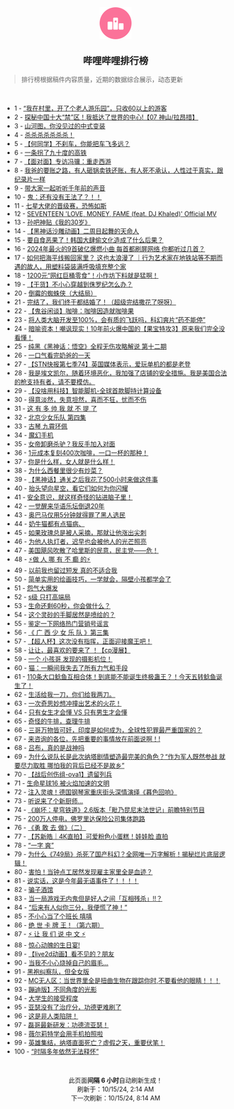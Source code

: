 <div align="center">
    <img src="./assets/icon_rank.png" alt="logo" />
    <h2>哔哩哔哩排行榜</h>
</div>

> 排行榜根据稿件内容质量，近期的数据综合展示，动态更新

<br />

<ul><li><span>1 - <a href=https://www.bilibili.com/BV1Zm22YJEEV>“我在村里，开了个老人游乐园”，只收60以上的游客</a></span></li><li><span>2 - <a href=https://www.bilibili.com/BV12Q2mYiEBA>探秘中国十大“禁”区！我抵达了世界的中心!【07&nbsp;神山/拉昂措】</a></span></li><li><span>3 - <a href=https://www.bilibili.com/BV1Lp2RYzEpX>山河图，你没见过的中式变装</a></span></li><li><span>4 - <a href=https://www.bilibili.com/BV1C42hYUEyN>杀杀杀杀杀杀杀！</a></span></li><li><span>5 - <a href=https://www.bilibili.com/BV1Pj2mYhENN>【何同学】不刹车，你能把车飞多远？</a></span></li><li><span>6 - <a href=https://www.bilibili.com/BV1jU22YSEgH>一条拐了九十度的高铁</a></span></li><li><span>7 - <a href=https://www.bilibili.com/BV1ex2rYFETb>【面对面】专访冯骥：重走西游</a></span></li><li><span>8 - <a href=https://www.bilibili.com/BV1Hp2bYCEy3>我爸的要账之路，有人砸锅卖铁还账，有人死不承认，人性过于真实，跟纪录片一样</a></span></li><li><span>9 - <a href=https://www.bilibili.com/BV14y21YYEdC>带大家一起听听千年前的声音</a></span></li><li><span>10 - <a href=https://www.bilibili.com/BV1b621YKEh9>鬼：还有没有王法了？！！</a></span></li><li><span>11 - <a href=https://www.bilibili.com/BV1oR2DYcEer>七星大佬的晋级赛，恐怖如斯</a></span></li><li><span>12 - <a href=https://www.bilibili.com/BV1Bg2zYaE3P>SEVENTEEN&nbsp;&#39;LOVE,&nbsp;MONEY,&nbsp;FAME&nbsp;(feat.&nbsp;DJ&nbsp;Khaled)&#39;&nbsp;Official&nbsp;MV</a></span></li><li><span>13 - <a href=https://www.bilibili.com/BV1h12SYEEQs>孙吧神贴《我的30岁》</a></span></li><li><span>14 - <a href=https://www.bilibili.com/BV16n2VYfEKh>【黑神话沙雕动画】二周目起舞的天命人</a></span></li><li><span>15 - <a href=https://www.bilibili.com/BV1WD21YbEkD>要自食恶果了！韩国大肆偷文化造成了什么后果？</a></span></li><li><span>16 - <a href=https://www.bilibili.com/BV16a29YCEes>2024年最火的9首破亿爆燃小曲&nbsp;每首都刷屏网络&nbsp;你都听过几首？</a></span></li><li><span>17 - <a href=https://www.bilibili.com/BV1ev2mY7Efm>如何把海平线搬回家里？&nbsp;这也太浪漫了&nbsp;｜行为艺术家在地铁站等不期而遇的故人，用塑料袋装满呼吸填充整个家</a></span></li><li><span>18 - <a href=https://www.bilibili.com/BV1eh21YGEcu>1200元“网红巨桶零食”！小作坊下料就是猛啊！</a></span></li><li><span>19 - <a href=https://www.bilibili.com/BV1P62DYrETf>【干货】不小心穿越到侏罗纪怎么办？</a></span></li><li><span>20 - <a href=https://www.bilibili.com/BV1vP2hYvE7k>倒霉的蜘蛛侠（大结局）</a></span></li><li><span>21 - <a href=https://www.bilibili.com/BV1xn2hYXEdR>完结了，我们终于都结婚了！（超级完结撒花了呀呀）</a></span></li><li><span>22 - <a href=https://www.bilibili.com/BV1YT2hYaEWw>【鬼谷闲谈】咖啡：咖啡因造就咖啡果</a></span></li><li><span>23 - <a href=https://www.bilibili.com/BV1Hi22YZEZL>将人类大脑开发至100%，会有质的飞跃吗，科幻爽片“药不能停”</a></span></li><li><span>24 - <a href=https://www.bilibili.com/BV1ie2SYdEVW>暗喻资本！嘲讽现实！10年前火爆中国的【果宝特攻3】原来我们完全没看懂！</a></span></li><li><span>25 - <a href=https://www.bilibili.com/BV1fs2iYsESJ>纯黑《黑神话：悟空》全程无伤攻略解说&nbsp;第十二期</a></span></li><li><span>26 - <a href=https://www.bilibili.com/BV1f928Y3En7>一口气看完奶爸的一天</a></span></li><li><span>27 - <a href=https://www.bilibili.com/BV1612zYBEzj>【STN快报第七季74】英国媒体表示，爱玩单机的都是老登</a></span></li><li><span>28 - <a href=https://www.bilibili.com/BV1Wq2qYKEnz>我是埃文凯尔，随着环境恶化，我加强了店铺的安全措施。我是美国合法的枪支持有者，请不要模仿。</a></span></li><li><span>29 - <a href=https://www.bilibili.com/BV1au2hYcESz>【没啥用科技】智能脚机-全球首款脚持计算设备</a></span></li><li><span>30 - <a href=https://www.bilibili.com/BV1Sd2JYFEiK>得意淡然，失意坦然，喜而不狂，忧而不伤</a></span></li><li><span>31 - <a href=https://www.bilibili.com/BV1Kg2mYvE3p>这&nbsp;有&nbsp;多&nbsp;帅&nbsp;我&nbsp;就&nbsp;不&nbsp;提&nbsp;了</a></span></li><li><span>32 - <a href=https://www.bilibili.com/BV1F928YGEbL>北京少女乐队&nbsp;第四集</a></span></li><li><span>33 - <a href=https://www.bilibili.com/BV1bk2VYyESc>古琴&nbsp;九霄环佩</a></span></li><li><span>34 - <a href=https://www.bilibili.com/BV1e72zYoEpz>魔幻手机</a></span></li><li><span>35 - <a href=https://www.bilibili.com/BV1622UYfEj2>女帝卸磨杀驴？我反手加入对面</a></span></li><li><span>36 - <a href=https://www.bilibili.com/BV1DG29Y4Ebv>1元成本复刻400次咖啡，一口一杯的那种！</a></span></li><li><span>37 - <a href=https://www.bilibili.com/BV1pi22YZE2c>你是什么样，女人就是什么样！</a></span></li><li><span>38 - <a href=https://www.bilibili.com/BV1vd2UYXEZk>为什么西餐里很少有炒菜？</a></span></li><li><span>39 - <a href=https://www.bilibili.com/BV1NB2tYyEk8>【黑神话】通关之后我花了500小时来做这件事</a></span></li><li><span>40 - <a href=https://www.bilibili.com/BV1Fo23YtEf3>抬头望向星空，看它们如何为你闪耀</a></span></li><li><span>41 - <a href=https://www.bilibili.com/BV1zS2tYKEJJ>安全意识，就这样奇怪的钻进脑子里！</a></span></li><li><span>42 - <a href=https://www.bilibili.com/BV1tT2VYzENg>一觉醒来华语乐坛倒退20年</a></span></li><li><span>43 - <a href=https://www.bilibili.com/BV1Nd2iYNEFR>奥巴马仅用5分钟就得罪了黑人选民</a></span></li><li><span>44 - <a href=https://www.bilibili.com/BV1ar2mYVEu3>奶牛猫都有点猫病、</a></span></li><li><span>45 - <a href=https://www.bilibili.com/BV19p28YaEci>如果玫瑰总是被人采摘，那就让他涨出尖刺</a></span></li><li><span>46 - <a href=https://www.bilibili.com/BV1Z82SYbEX5>为他人执灯者，迟早也会被他人的光芒照亮</a></span></li><li><span>47 - <a href=https://www.bilibili.com/BV1h72vY3ExE>美国飓风吹散了哈里斯的民意，民主党——危！</a></span></li><li><span>48 - <a href=https://www.bilibili.com/BV15k2hYBEHv>⚡做&nbsp;人&nbsp;哪&nbsp;有&nbsp;不&nbsp;癫&nbsp;的⚡</a></span></li><li><span>49 - <a href=https://www.bilibili.com/BV1e62SYQEKg>以前我也留过短发&nbsp;真的不适合我</a></span></li><li><span>50 - <a href=https://www.bilibili.com/BV1LQ22YmEau>简单实用的绘画技巧，一学就会，隔壁小孩都学会了</a></span></li><li><span>51 - <a href=https://www.bilibili.com/BV16Y2hYyEm2>怨气大爆发</a></span></li><li><span>52 - <a href=https://www.bilibili.com/BV1ga28Y4EiA>s级&nbsp;只打高端局</a></span></li><li><span>53 - <a href=https://www.bilibili.com/BV1Et1XYeEoy>生命还剩60秒，你会做什么？</a></span></li><li><span>54 - <a href=https://www.bilibili.com/BV12H29YnEkS>这个灵砂的手脚居然是喷绘的？</a></span></li><li><span>55 - <a href=https://www.bilibili.com/BV1SY28YREED>鉴定一下网络热门营销号谣言</a></span></li><li><span>56 - <a href=https://www.bilibili.com/BV1eF2bYbEej>《&nbsp;广&nbsp;西&nbsp;少&nbsp;女&nbsp;乐&nbsp;队&nbsp;》第三集</a></span></li><li><span>57 - <a href=https://www.bilibili.com/BV1tu2BY5Ek2>【超人杯】这次没有指挥，正面迎接魔王吧！</a></span></li><li><span>58 - <a href=https://www.bilibili.com/BV1Kq2DYCEeo>让让，最喜欢的要来了&nbsp;！【cp漫展】</a></span></li><li><span>59 - <a href=https://www.bilibili.com/BV1cg28YrEPe>一个&nbsp;小孩哥&nbsp;发现的摄影机位！</a></span></li><li><span>60 - <a href=https://www.bilibili.com/BV1ei2mY2EpT>猫：一瞬间我失去了所有力气和手段</a></span></li><li><span>61 - <a href=https://www.bilibili.com/BV1Dq23YgENj>110条大口鲶鱼互相合体！到底能不能诞生终极蛊王？！今天五转鲶鱼诞生了！</a></span></li><li><span>62 - <a href=https://www.bilibili.com/BV1se22YFEKj>生活给我一刀，你们给我两刀。</a></span></li><li><span>63 - <a href=https://www.bilibili.com/BV1p42hYUEiu>一次奇思妙想冲撞出艺术的火花！</a></span></li><li><span>64 - <a href=https://www.bilibili.com/BV1Wj2mYhEeG>只有女生才会懂&nbsp;VS&nbsp;只有男生才会懂</a></span></li><li><span>65 - <a href=https://www.bilibili.com/BV16b2bYzEMh>奇怪的牛排，查理牛排</a></span></li><li><span>66 - <a href=https://www.bilibili.com/BV1vS2vYJEZk>三哥万物皆可奸，印度是如何成为，全球性犯罪最严重国家的？</a></span></li><li><span>67 - <a href=https://www.bilibili.com/BV1vo2tYhE83>来咨询的各位，先把重要的事情放在前面说啊！!</a></span></li><li><span>68 - <a href=https://www.bilibili.com/BV1na2hYLEFH>吕布，真的是战神吗</a></span></li><li><span>69 - <a href=https://www.bilibili.com/BV16Z23YdEuE>为什么说队长是此次纳塔剧情塑造最完美的角色？“作为军人既然参战&nbsp;就要尽力取胜&nbsp;哪怕我的背后已经不是故乡”</a></span></li><li><span>70 - <a href=https://www.bilibili.com/BV1Gk2BYQEiB>【战后创伤组-ova1】遗留列兵</a></span></li><li><span>71 - <a href=https://www.bilibili.com/BV1GW2DYpE3N>生命星球16&nbsp;被火焰加速的文明</a></span></li><li><span>72 - <a href=https://www.bilibili.com/BV1Dw2SYmEZG>注入灵魂！德国钢琴家重庆街头深情演绎《暮色回响》</a></span></li><li><span>73 - <a href=https://www.bilibili.com/BV1ZX2tYPEHb>听说来了个新厨师...</a></span></li><li><span>74 - <a href=https://www.bilibili.com/BV1Sy2mY3E7z>《崩坏：星穹铁道》2.6版本「毗乃昆尼末法世记」前瞻特别节目</a></span></li><li><span>75 - <a href=https://www.bilibili.com/BV1HP2zYqELC>200万人停电，佛罗里达保险公司集体跑路</a></span></li><li><span>76 - <a href=https://www.bilibili.com/BV1is2RYME3p>《勇&nbsp;敢&nbsp;去&nbsp;做》（二）</a></span></li><li><span>77 - <a href=https://www.bilibili.com/BV1DY2aYYEtk>【苏新皓｜4K直拍】可爱粉色小蛋糕！娃娃脸&nbsp;直拍</a></span></li><li><span>78 - <a href=https://www.bilibili.com/BV1mg2SYGEnq>“一字&nbsp;爽”</a></span></li><li><span>79 - <a href=https://www.bilibili.com/BV1ux2UYVECP>为什么《749局》杀死了国产科幻？全网唯一万字解析！揭秘烂片底层逻辑！</a></span></li><li><span>80 - <a href=https://www.bilibili.com/BV1kJ2mYtETZ>害怕！当钟点工居然发现雇主家里全是血迹？</a></span></li><li><span>81 - <a href=https://www.bilibili.com/BV15k2hYBEQo>说实话，这是今年最无语事件了！！！！</a></span></li><li><span>82 - <a href=https://www.bilibili.com/BV1kb2hY7EQs>骗子酒馆</a></span></li><li><span>83 - <a href=https://www.bilibili.com/BV1ue2XYWEKz>当一局游戏无内鬼但是好人之间「互相残杀」!!？</a></span></li><li><span>84 - <a href=https://www.bilibili.com/BV1oL28YTEXf>“后来有人似你三分，我便慌了神！”</a></span></li><li><span>85 - <a href=https://www.bilibili.com/BV1Kh22YwEKi>不小心当了个班长&nbsp;嘻嘻</a></span></li><li><span>86 - <a href=https://www.bilibili.com/BV1x92mYKEDa>绝&nbsp;世&nbsp;卡&nbsp;牌&nbsp;王！（第六期）</a></span></li><li><span>87 - <a href=https://www.bilibili.com/BV1sE2bYjEVn>⚡️&nbsp;让&nbsp;我&nbsp;们&nbsp;说&nbsp;中&nbsp;文&nbsp;⚡️</a></span></li><li><span>88 - <a href=https://www.bilibili.com/BV1eb23Y1EoQ>惊心动魄的生日宴!</a></span></li><li><span>89 - <a href=https://www.bilibili.com/BV1q629YMEoe>【live2d动画】看不见的？朋友</a></span></li><li><span>90 - <a href=https://www.bilibili.com/BV1kg23YZEWU>当我不小心烧掉自己的眉毛...</a></span></li><li><span>91 - <a href=https://www.bilibili.com/BV1Rw29YPEZ5>黑袍纠察队，但全女版</a></span></li><li><span>92 - <a href=https://www.bilibili.com/BV12223YPEeQ>MC无人区：当世界里全是扭曲生物在跟踪你时,不要看他的眼睛！！！</a></span></li><li><span>93 - <a href=https://www.bilibili.com/BV1T221YAEZa>蹦迪版】不同角度的光影</a></span></li><li><span>94 - <a href=https://www.bilibili.com/BV1D32hYfEUF>大学生的接受程度</a></span></li><li><span>95 - <a href=https://www.bilibili.com/BV1jQ2qYdEoR>亚瑟没有了治疗分，功德更难刷了</a></span></li><li><span>96 - <a href=https://www.bilibili.com/BV11A2RYpECM>这是非人类陷阱！</a></span></li><li><span>97 - <a href=https://www.bilibili.com/BV1EM2UYRELd>磊哥最新研发：功德流亚瑟！</a></span></li><li><span>98 - <a href=https://www.bilibili.com/BV1RK2gYkE9A>薇尔莉特学会用手机拍照啦</a></span></li><li><span>99 - <a href=https://www.bilibili.com/BV1562SYXEg4>英雄集结，纳塔直面死亡？虚假之天，重要伏笔！</a></span></li><li><span>100 - <a href=https://www.bilibili.com/BV17m22YnEDN>“时隔多年依然无法释怀”</a></span></li></ul>

<br />

<p align=center>此页面<strong>间隔 6 小时</strong>自动刷新生成！<br>刷新于：10/15/24, 2:14 AM<br>下一次刷新：10/15/24, 8:14 AM</p>
